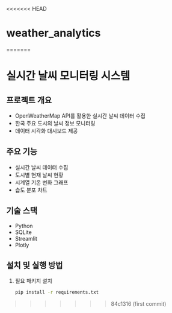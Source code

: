 <<<<<<< HEAD
# weather_analytics
=======
# 실시간 날씨 모니터링 시스템

## 프로젝트 개요
- OpenWeatherMap API를 활용한 실시간 날씨 데이터 수집
- 한국 주요 도시의 날씨 정보 모니터링
- 데이터 시각화 대시보드 제공

## 주요 기능
- 실시간 날씨 데이터 수집
- 도시별 현재 날씨 현황
- 시계열 기온 변화 그래프
- 습도 분포 차트

## 기술 스택
- Python
- SQLite
- Streamlit
- Plotly

## 설치 및 실행 방법
1. 필요 패키지 설치
   ```bash
   pip install -r requirements.txt
>>>>>>> 84c1316 (first commit)
